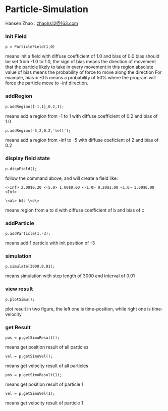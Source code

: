 # Particle-Simulation
Hansen Zhao : zhaohs12@163.com

### Init Field
```
p = ParticleField(1,0)  
```
means init a field with diffuse coefficient of 1.0 and bias of 0.0
bias should be set from -1.0 to 1.0, the sign of bias means the direction of movement that the particle likely to take in every movement in this region
absolute value of bias means the probability of force to move along the direction
For example, bias = -0.5 means a probability of 50% where the program will force the particle move to -inf direction.

### addRegion
```
p.addRegion([-1,1],0.2,1);  
```
means add a region from -1 to 1 with diffuse coefficient of 0.2 and bias of 1.0
```
p.addRegion(-5,2,0.2,'left'); 
```
means add a region from -inf to -5 with diffuse coeficient of 2 and bias of 0.2

### display field state
```
p.dispField();  
```
follow the command above, and will create a field like:  
```
<-Inf> 2.00$0.20 <-5.0> 1.00$0.00 <-1.0> 0.20$1.00 <1.0> 1.00$0.00 <Inf>  
```
```
\<a\> b$c \<d\>  
```
means region from a to d with diffuse coefficient of b and bias of c

### addParticle
```
p.addParticle(1,-3);  
```
means add 1 particle with init position of -3

### simulation
```
p.simulate(3000,0.01);  
```
means simulation with step length of 3000 and interval of 0.01

### view result
```
p.plotSimu();  
```
plot result in two figure, the left one is time-position, while right one is time-velocity

### get Result
```
pos = p.getSimuResult();  
```
means get position result of all particles
```
vel = p.getSimuVel();  
```
means get velocity result of all particles
```
pos = p.getSimuResult(1);  
```
means get position result of particle 1
```
vel = p.getSimuVel(1);  
```
means get velocity result of particle 1
